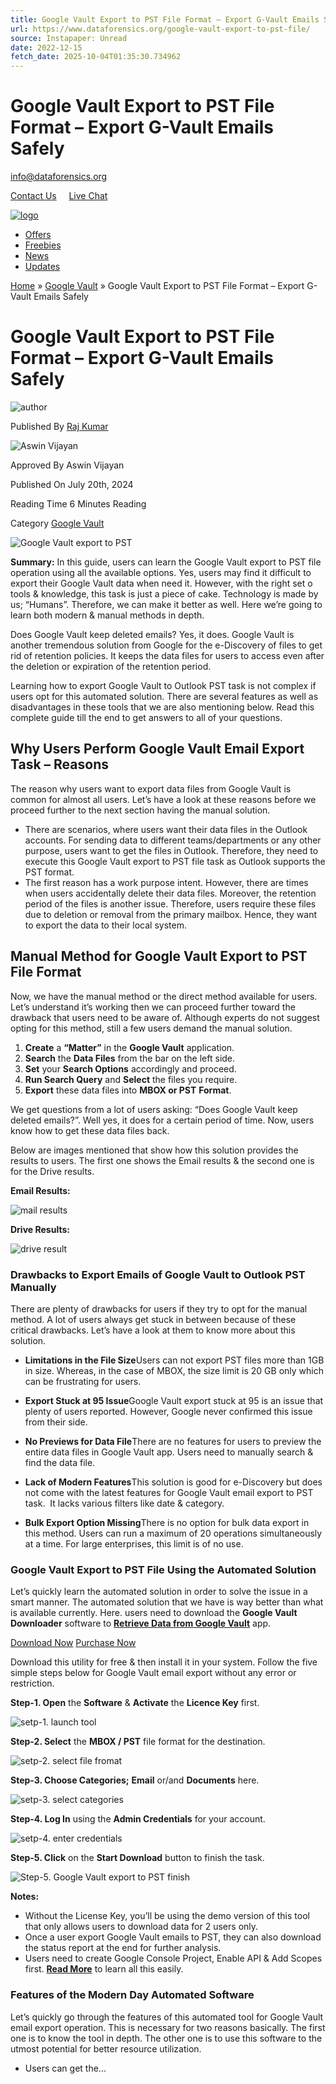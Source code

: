 ```yaml
---
title: Google Vault Export to PST File Format – Export G-Vault Emails Safely
url: https://www.dataforensics.org/google-vault-export-to-pst-file/
source: Instapaper: Unread
date: 2022-12-15
fetch_date: 2025-10-04T01:35:30.734962
---
```


# Google Vault Export to PST File Format – Export G-Vault Emails Safely

info@dataforensics.org

[Contact Us](https://www.dataforensics.org/contact-us/)       [Live Chat](https://www.dataforensics.org/live-chat/)

[![logo](https://www.dataforensics.org/wp-content/themes/df/assets/img/logo.png)](https://www.dataforensics.org/)

* [Offers](https://www.dataforensics.org/offers/)
* [Freebies](https://www.dataforensics.org/category/freebies/)
* [News](https://www.dataforensics.org/category/news/)
* [Updates](https://www.dataforensics.org/category/updates/)

[Home](https://www.dataforensics.org/) » [Google Vault](https://www.dataforensics.org/category/google-vault/) » Google Vault Export to PST File Format – Export G-Vault Emails Safely

# Google Vault Export to PST File Format – Export G-Vault Emails Safely

![author](https://dataforensics.org/img/author/raj.png)

Published By  [Raj Kumar](https://www.dataforensics.org/author/raj/)

![Aswin Vijayan](https://dataforensics.org/img/author/aswin.png)

Approved By Aswin Vijayan

Published On
July 20th, 2024

Reading Time  6 Minutes Reading

Category
[Google Vault](https://www.dataforensics.org/category/google-vault/)

![Google Vault export to PST](https://www.dataforensics.org/wp-content/uploads/2022/12/Google-Vault-Export-to-PST.png)

**Summary:** In this guide, users can learn the Google Vault export to PST file operation using all the available options. Yes, users may find it difficult to export their Google Vault data when need it. However, with the right set o tools & knowledge, this task is just a piece of cake. Technology is made by us; “Humans”. Therefore, we can make it better as well. Here we’re going to learn both modern & manual methods in depth.

Does Google Vault keep deleted emails? Yes, it does. Google Vault is another tremendous solution from Google for the e-Discovery of files to get rid of retention policies. It keeps the data files for users to access even after the deletion or expiration of the retention period.

Learning how to export Google Vault to Outlook PST task is not complex if users opt for this automated solution. There are several features as well as disadvantages in these tools that we are also mentioning below. Read this complete guide till the end to get answers to all of your questions.

## **Why Users Perform Google Vault Email Export Task – Reasons**

The reason why users want to export data files from Google Vault is common for almost all users. Let’s have a look at these reasons before we proceed further to the next section having the manual solution.

* There are scenarios, where users want their data files in the Outlook accounts. For sending data to different teams/departments or any other purpose, users want to get the files in Outlook. Therefore, they need to execute this Google Vault export to PST file task as Outlook supports the PST format.
* The first reason has a work purpose intent. However, there are times when users accidentally delete their data files. Moreover, the retention period of the files is another issue. Therefore, users require these files due to deletion or removal from the primary mailbox. Hence, they want to export the data to their local system.

## **Manual Method for Google Vault Export to PST File Format**

Now, we have the manual method or the direct method available for users. Let’s understand it’s working then we can proceed further toward the drawback that users need to be aware of. Although experts do not suggest opting for this method, still a few users demand the manual solution.

1. **Create** a **“Matter”** in the **Google Vault** application.
2. **Search** the **Data Files** from the bar on the left side.
3. **Set** your **Search Options** accordingly and proceed.
4. **Run Search Query** and **Select** the files you require.
5. **Export** these data files into **MBOX or PST** **Format**.

We get questions from a lot of users asking: “Does Google Vault keep deleted emails?”. Well yes, it does for a certain period of time. Now, users know how to get these data files back.

Below are images mentioned that show how this solution provides the results to users. The first one shows the Email results & the second one is for the Drive results.

**Email Results:**

![mail results](https://www.dataforensics.org/wp-content/uploads/2022/12/mr.jpg)

**Drive Results:**

![drive result](https://www.dataforensics.org/wp-content/uploads/2022/12/dr.jpg)

### **Drawbacks to Export Emails of Google Vault to Outlook PST Manually**

There are plenty of drawbacks for users if they try to opt for the manual method. A lot of users always get stuck in between because of these critical drawbacks. Let’s have a look at them to know more about this solution.

* **Limitations in the File Size**Users can not export PST files more than 1GB in size. Whereas, in the case of MBOX, the size limit is 20 GB only which can be frustrating for users.

* **Export Stuck at 95 Issue**Google Vault export stuck at 95 is an issue that plenty of users reported. However, Google never confirmed this issue from their side.

* **No Previews for Data File**There are no features for users to preview the entire data files in Google Vault app. Users need to manually search & find the data file.

* **Lack of Modern Features**This solution is good for e-Discovery but does not come with the latest features for Google Vault email export to PST task.  It lacks various filters like date & category.

* **Bulk Export Option Missing**There is no option for bulk data export in this method. Users can run a maximum of 20 operations simultaneously at a time. For large enterprises, this limit is of no use.

### **Google Vault Export to PST File Using the Automated Solution**

Let’s quickly learn the automated solution in order to solve the issue in a smart manner. The automated solution that we have is way better than what is available currently. Here. users need to download the **Google Vault Downloader** software to [**Retrieve Data from Google Vault**](https://www.dataforensics.org/retrieve-data-from-google-vault/) app.

[Download Now](https://www.dataforensics.org/download/SYS3G6V4D/513) [Purchase Now](https://www.dataforensics.org/buy/SYS3G6V4D/513)

Download this utility for free & then install it in your system. Follow the five simple steps below for Google Vault email export without any error or restriction.

**Step-1. Open** the **Software** & **Activate** the **Licence Key** first.

![setp-1. launch tool](https://www.systoolsgroup.com/img/how-it-work/google-vault/activate.png)

**Step-2. Select** the **MBOX / PST** file format for the destination.

![setp-2. select file fromat](https://www.systoolsgroup.com/img/how-it-work/google-vault/step-2.png)

**Step-3. Choose Categories;** **Email** or/and **Documents** here.

![setp-3. select categories](https://www.systoolsgroup.com/img/how-it-work/google-vault/step-3.png)

**Step-4. Log In** using the **Admin Credentials** for your account.

![setp-4. enter credentials](https://www.systoolsgroup.com/img/how-it-work/google-vault/validate-source.png)

**Step-5. Click** on the **Start Download** button to finish the task.

![Step-5. Google Vault export to PST finish](https://www.systoolsgroup.com/img/how-it-work/google-vault/step-8.png)

**Notes:**

* Without the License Key, you’ll be using the demo version of this tool that only allows users to download data for 2 users only.
* Once a user export Google Vault emails to PST, they can also download the status report at the end for further analysis.
* Users need to create Google Console Project, Enable API & Add Scopes first. [**Read More**](https://www.dataforensics.org/guide/SYS3G6V4D/513) to learn all this easily.

### **Features of the Modern Day Automated Software**

Let’s quickly go through the features of this automated tool for Google Vault email export operation. This is necessary for two reasons basically. The first one is to know the tool in depth. The other one is to use this software to the utmost potential for better resource utilization.

* Users can get the...